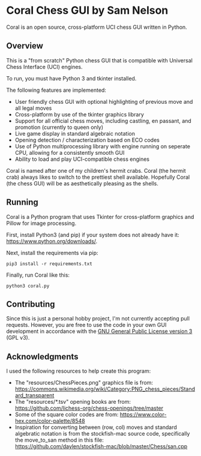# Coral Chess GUI by Sam Nelson

Coral is an open source, cross-platform UCI chess GUI written in Python.

## Overview

This is a "from scratch" Python chess GUI that is compatible with Universal Chess Interface (UCI) engines.

To run, you must have Python 3 and tkinter installed.

The following features are implemented:
 * User friendly chess GUI with optional highlighting of previous move and all legal moves
 * Cross-platform by use of the tkinter graphics library
 * Support for all official chess moves, including castling, en passant, and promotion (currently to queen only)
 * Live game display in standard algebraic notation
 * Opening detection / characterization based on ECO codes
 * Use of Python multiprocessing library with engine running on seperate CPU, allowing for a consistently smooth GUI
 * Ability to load and play UCI-compatible chess engines

Coral is named after one of my children's hermit crabs.  Coral (the hermit crab) always likes to switch to the prettiest shell available.  Hopefully Coral (the chess GUI) will be as aesthetically pleasing as the shells.

## Running

Coral is a Python program that uses Tkinter for cross-platform graphics and Pillow for image processing.

First, install Python3 (and pip) if your system does not already have it: https://www.python.org/downloads/.

Next, install the requirements via pip:
```
pip3 install -r requirements.txt
```

Finally, run Coral like this:
```
python3 coral.py
```

## Contributing

Since this is just a personal hobby project, I'm not currently accepting pull requests.  However, you are free to use the code in your own GUI development in accordance with the [GNU General Public License version 3](LICENSE) (GPL v3).

## Acknowledgments

I used the following resources to help create this program:
 * The "resources/ChessPieces.png" graphics file is from: https://commons.wikimedia.org/wiki/Category:PNG_chess_pieces/Standard_transparent
 * The "resources/*.tsv" opening books are from: https://github.com/lichess-org/chess-openings/tree/master
 * Some of the square color codes are from: https://www.color-hex.com/color-palette/8548
 * Inspiration for converting between (row, col) moves and standard algebratic notation is from the stockfish-mac source code, specifically the move_to_san method in this file: https://github.com/daylen/stockfish-mac/blob/master/Chess/san.cpp